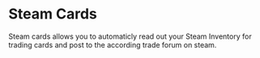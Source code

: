 # Steam Cards
Steam cards allows you to automaticly read out your Steam Inventory for trading cards and post to the according trade forum on steam.